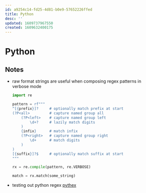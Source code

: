 ```yaml
---
id: a9254c14-fd25-4d81-b0e9-57652226ffed
title: Python
desc: ''
updated: 1609737967550
created: 1609632400175
---
```


# Python

## Notes
- raw format strings are useful when composing regex patterns in verbose mode
    ```python
    import re
    
    pattern = rf"""
    ^[{prefix}]?     # optionally match prefix at start
    (?P<all>         # capture named group all
        (?P<left>    # capture named group left
            \d+?     # lazily match digits
        )
        {infix}      # match infix
        (?P<right>   # capture named group right
            \d+      # match digits
        )
    )
    [{suffix}]?$     # optionally match suffix at start
    """

    rx = re.compile(pattern, re.VERBOSE)

    match = rx.match(some_string)
    ```
- testing out python regex
    [pythex](https://pythex.org/)
